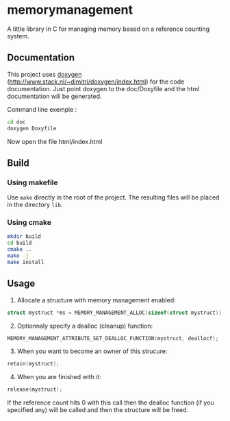 memorymanagement
================

A little library in C for managing memory based on a reference counting system.

Documentation
-------------
This project uses [doxygen](http://www.stack.nl/~dimitri/doxygen/index.html)
(http://www.stack.nl/~dimitri/doxygen/index.html) for the code documentation.
Just point doxygen to the doc/Doxyfile and the html documentation will be
generated.

Command line exemple :
```bash
cd doc
doxygen Doxyfile
```

Now open the file html/index.html

Build
-----

### Using makefile
Use `make` directly in the root of the project.
The resulting files will be placed in the directory `lib`.

### Using cmake

```bash
mkdir build
cd build
cmake ..
make -j
make install
```


Usage
-----
1) Allocate a structure with memory management enabled:
```c
struct mystruct *ms = MEMORY_MANAGEMENT_ALLOC(sizeof(struct mystruct));
```
2) Optionnaly specify a dealloc (cleanup) function:
```c
MEMORY_MANAGEMENT_ATTRIBUTE_SET_DEALLOC_FUNCTION(mystruct, deallocf);
```
3) When you want to become an owner of this strucure:
```c
retain(mystruct);
```
4) When you are finished with it:
```c
release(mystruct);
```
If the reference count hits 0 with this call then the dealloc function (if you specified any) will be called and then the structure will be freed.

